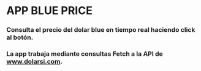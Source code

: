 # APP BLUE PRICE


### Consulta el precio del dolar blue en tiempo real haciendo click al botón.
### La app trabaja mediante consultas Fetch a la API de www.dolarsi.com.
